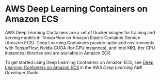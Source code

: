# AWS Deep Learning Containers on Amazon ECS<a name="deep-learning-containers"></a>

AWS Deep Learning Containers are a set of Docker images for training and serving models in TensorFlow on Amazon Elastic Container Service \(Amazon ECS\)\. Deep Learning Containers provide optimized environments with TensorFlow, Nvidia CUDA \(for GPU instances\), and Intel MKL \(for CPU instances\) libraries and are available in Amazon ECR\.

To get started using Deep Learning Containers on Amazon ECS, see [Deep Learning Containers on Amazon ECS](https://docs.aws.amazon.com/dlami/latest/devguide/deep-learning-containers-ecs.html) in the *AWS Deep Learning AMI Developer Guide*\.